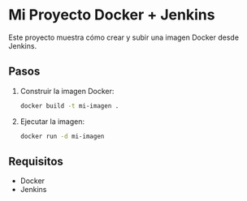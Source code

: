 # Mi Proyecto Docker + Jenkins

Este proyecto muestra cómo crear y subir una imagen Docker desde Jenkins.

## Pasos

1. Construir la imagen Docker:
   ```bash
   docker build -t mi-imagen .
   ```
2. Ejecutar la imagen:
   ```bash
   docker run -d mi-imagen
   ```

## Requisitos

- Docker
- Jenkins

